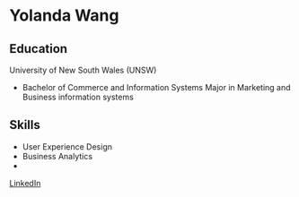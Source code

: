 # Yolanda Wang

## Education
University of New South Wales (UNSW)
- Bachelor of Commerce and Information Systems
Major in Marketing and Business information systems

## Skills
- User Experience Design
- Business Analytics
- 

[LinkedIn](https://www.linkedin.com/in/yolanda-wang1/)
